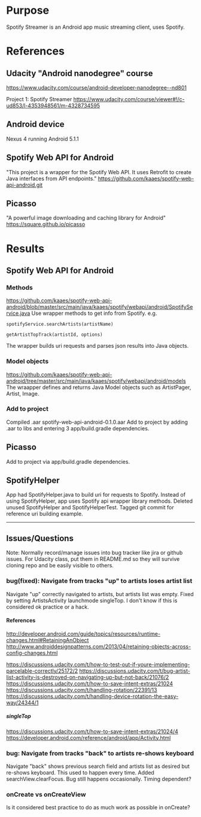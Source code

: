 # Purpose
Spotify Streamer is an Android app music streaming client, uses Spotify.

# References

## Udacity "Android nanodegree" course
<https://www.udacity.com/course/android-developer-nanodegree--nd801>  

Project 1: Spotify Streamer
<https://www.udacity.com/course/viewer#!/c-ud853/l-4353948561/m-4328734595>

## Android device
Nexus 4 running Android 5.1.1

## Spotify Web API for Android
"This project is a wrapper for the Spotify Web API.
It uses Retrofit to create Java interfaces from API endpoints."
<https://github.com/kaaes/spotify-web-api-android.git>

## Picasso
"A powerful image downloading and caching library for Android"
<https://square.github.io/picasso>

# Results

## Spotify Web API for Android

### Methods
<https://github.com/kaaes/spotify-web-api-android/blob/master/src/main/java/kaaes/spotify/webapi/android/SpotifyService.java>
Use wrapper methods to get info from Spotify. e.g.

    spotifyService.searchArtists(artistName)

    getArtistTopTrack(artistId, options)

The wrapper builds uri requests and parses json results into Java objects.

### Model objects
<https://github.com/kaaes/spotify-web-api-android/tree/master/src/main/java/kaaes/spotify/webapi/android/models>
The wraapper defines and returns Java Model objects such as ArtistPager, Artist, Image.

### Add to project
Compiled .aar
spotify-web-api-android-0.1.0.aar
Add to project by adding .aar to libs and entering 3 app/build.gradle dependencies.

## Picasso
Add to project via app/build.gradle dependencies.

## SpotifyHelper
App had SpotifyHelper.java to build uri for requests to Spotify.
Instead of using SpotifyHelper, app uses Spotify api wrapper library methods.
Deleted unused SpotifyHelper and SpotifyHelperTest.
Tagged git commit for reference uri building example.

---

## Issues/Questions
Note: Normally record/manage issues into bug tracker like jira or github issues.
For Udacity class, put them in README.md so they will survive cloning repo and be easily visible to others.

### bug(fixed): Navigate from tracks "up" to artists loses artist list
Navigate "up" correctly navigated to artists, but artists list was empty.
Fixed by setting ArtistsActivity launchmode singleTop.
I don't know if this is considered ok practice or a hack.

#### References
http://developer.android.com/guide/topics/resources/runtime-changes.html#RetainingAnObject
http://www.androiddesignpatterns.com/2013/04/retaining-objects-across-config-changes.html

https://discussions.udacity.com/t/how-to-test-out-if-youre-implementing-parcelable-correctly/25172/2
https://discussions.udacity.com/t/bug-artist-list-activity-is-destroyed-on-navigating-up-but-not-back/21076/2
https://discussions.udacity.com/t/how-to-save-intent-extras/21024
https://discussions.udacity.com/t/handling-rotation/22391/13
https://discussions.udacity.com/t/handling-device-rotation-the-easy-way/24344/1

##### singleTop
https://discussions.udacity.com/t/how-to-save-intent-extras/21024/4
https://developer.android.com/reference/android/app/Activity.html

### bug: Navigate from tracks "back" to artists re-shows keyboard
Navigate "back" shows previous search field and artists list as desired but re-shows keyboard.
This used to happen every time.
Added searchView.clearFocus. Bug still happens occasionally. Timing dependent?

### onCreate vs onCreateView
Is it considered best practice to do as much work as possible in onCreate?
